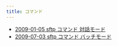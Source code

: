 ```yaml
---
title: コマンド
---
```



- [2009-01-05 sftp コマンド 対話モード](./../../../../d/2009/01/05/sftp_コマンド_対話モード.md)
- [2009-07-03 sftp コマンド バッチモード](./../../../../d/2009/07/03/sftp_コマンド_バッチモード.md)




